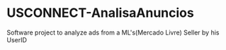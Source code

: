 # USCONNECT-AnalisaAnuncios

 Software project to analyze ads from a ML's(Mercado Livre) Seller by his UserID
